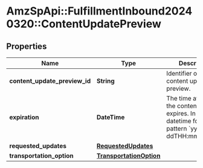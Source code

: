 # AmzSpApi::FulfillmentInbound20240320::ContentUpdatePreview

## Properties
Name | Type | Description | Notes
------------ | ------------- | ------------- | -------------
**content_update_preview_id** | **String** | Identifier of a content update preview. | 
**expiration** | **DateTime** | The time at which the content update expires. In [ISO 8601](https://developer-docs.amazon.com/sp-api/docs/iso-8601) datetime format with pattern &#x60;yyyy-MM-ddTHH:mm:ss.sssZ&#x60;. | 
**requested_updates** | [**RequestedUpdates**](RequestedUpdates.md) |  | 
**transportation_option** | [**TransportationOption**](TransportationOption.md) |  | 

